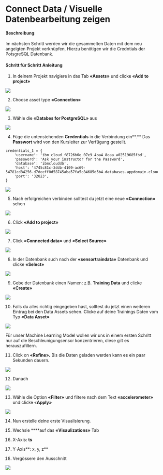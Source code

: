 # Connect Data / Visuelle Datenbearbeitung zeigen

#### Beschreibung

Im nächsten Schritt werden wir die gesammelten Daten mit dem neu angelgten Projekt verknüpfen, Hierzu benötigen wir die Credntials der PotsgreSQL Datenbank. 

#### Schritt für Schritt Anleitung

1. In deinem Projekt navigiere in das Tab **«Assets»** und clicke **«Add to project»**

![](../../../../.gitbook/assets/screenshot-2021-04-14-at-23.02.33.png)

2.  Choose asset type **«Connection»**

![](../../../../.gitbook/assets/image%20%28112%29.png)

3. Wähle die **«Databes for PostgreSQL»** aus

![](../../../../.gitbook/assets/image%20%28111%29.png)

4. Füge die untenstehenden **Credentials** in die Verbindung ein**.** Das **Passwort** wird von den Kursleiter zur Verfügung gestellt.

```text
credentials_1 = {
    'username': 'ibm_cloud_f8726b6e_07e9_4ba4_8caa_a02519685fbd',
    'password': 'Ask your instructor for the Password',
    'database': 'ibmclouddb',
    'host': '4745c81c-3ddb-4109-ac69-54781cd84256.d7deeff0d58745aba57fa5c84685d5b4.databases.appdomain.cloud',
    'port': '32023',
}
```

![](../../../../.gitbook/assets/image%20%28107%29.png)

5. Nach erfolgreichen verbinden solltest du jetzt eine neue **«Connection»** sehen

![](../../../../.gitbook/assets/image%20%28110%29.png)

6. Click **«Add to project»**

![](../../../../.gitbook/assets/screenshot-2021-04-14-at-23.38.22.png)

7. Click **«Connected data»** und **«Select Source»**

![](../../../../.gitbook/assets/image%20%28114%29.png)

8. In der Datenbank such nach der **«sensortraindata»** Datenbank und clicke **«Select»**

![](../../../../.gitbook/assets/image%20%28103%29.png)

9. Gebe der Datenbank einen Namen: z.B. **Training Data** und clicke **«Create»**

![](../../../../.gitbook/assets/image%20%28113%29.png)

10. Falls du alles richtig eingegeben hast, solltest du jetzt einen weiteren Eintrag bei den Data Assets sehen. Clicke auf deine Trainings Daten vom Typ **«Data Asset»**

![](../../../../.gitbook/assets/screenshot-2021-04-14-at-23.54.32.png)

Für unser Machine Learning Model wollen wir uns in einem ersten Schritt nur auf die Beschleunigungsensor konzentrieren, diese gilt es herauszufiltern.

11.  Click on **«Refine».** Bis die Daten geladen werden kann es ein paar Sekunden dauern.

![](../../../../.gitbook/assets/image%20%28115%29.png)

12.  Danach 

![](../../../../.gitbook/assets/screenshot-2021-04-15-at-00.04.23.png)

13. Wähle die Option **«Filter»** und filtere nach dem Text **«accelerometer»** und clicke «**Apply»**

![](../../../../.gitbook/assets/image%20%28104%29.png)

14. Nun erstelle deine erste Visualisierung. 

1. Wechsle ****auf das **«Visaulizations»** Tab
2. X-Axis: **ts**
3. Y-Axis**: x, y, z**
4. Vergössere den Ausschnitt

![](../../../../.gitbook/assets/screenshot-2021-04-15-at-00.20.06.png)





